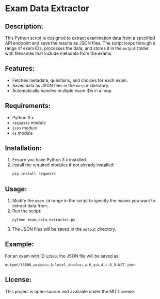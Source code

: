 
# Exam Data Extractor

## Description:
This Python script is designed to extract examination data from a specified API endpoint and save the results as JSON files. The script loops through a range of exam IDs, processes the data, and stores it in the `output` folder with filenames that include metadata from the exams.

## Features:
- Fetches metadata, questions, and choices for each exam.
- Saves data as JSON files in the `output` directory.
- Automatically handles multiple exam IDs in a loop.

## Requirements:
- Python 3.x
- `requests` module
- `json` module
- `os` module

## Installation:
1. Ensure you have Python 3.x installed.
2. Install the required modules if not already installed:
   ```bash
   pip install requests
   ```

## Usage:
1. Modify the `exam_id` range in the script to specify the exams you want to extract data from.
2. Run the script:
   ```bash
   python exam_data_extractor.py
   ```
3. The JSON files will be saved in the `output` directory.

## Example:
For an exam with ID `13500`, the JSON file will be saved as:
```
output/13500_แนวข้อสอบ_A-level_สังคมศึกษา_ม.6_ชุดที่_4_ม.6_O-NET.json
```

## License:
This project is open-source and available under the MIT License.
